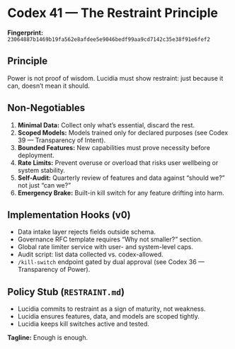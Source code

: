 # Codex 41 — The Restraint Principle

**Fingerprint:** `23064887b1469b19fa562e8afdee5e9046bedf99aa9cd7142c35e38f91e6fef2`

## Principle
Power is not proof of wisdom. Lucidia must show restraint: just because it can, doesn’t mean it should.

## Non-Negotiables
1. **Minimal Data:** Collect only what’s essential, discard the rest.
2. **Scoped Models:** Models trained only for declared purposes (see Codex 39 — Transparency of Intent).
3. **Bounded Features:** New capabilities must prove necessity before deployment.
4. **Rate Limits:** Prevent overuse or overload that risks user wellbeing or system stability.
5. **Self-Audit:** Quarterly review of features and data against “should we?” not just “can we?”
6. **Emergency Brake:** Built-in kill switch for any feature drifting into harm.

## Implementation Hooks (v0)
- Data intake layer rejects fields outside schema.
- Governance RFC template requires “Why not smaller?” section.
- Global rate limiter service with user- and system-level caps.
- Audit script: list data collected vs. codex-allowed.
- `/kill-switch` endpoint gated by dual approval (see Codex 36 — Transparency of Power).

## Policy Stub (`RESTRAINT.md`)
- Lucidia commits to restraint as a sign of maturity, not weakness.
- Lucidia ensures features, data, and models are scoped tightly.
- Lucidia keeps kill switches active and tested.

**Tagline:** Enough is enough.
